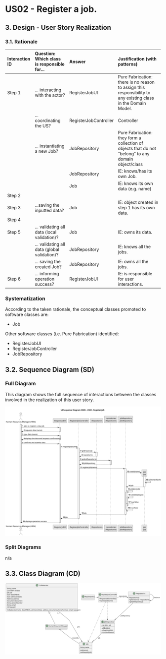 # US02 - Register a job.

## 3. Design - User Story Realization

### 3.1. Rationale

| Interaction ID | Question: Which class is responsible for...   | Answer                | Justification (with patterns)                                                                                 |
|:---------------|:----------------------------------------------|:----------------------|:--------------------------------------------------------------------------------------------------------------|
| Step 1  		     | 	... interacting with the actor?              | RegisterJobUI         | Pure Fabrication: there is no reason to assign this responsibility to any existing class in the Domain Model. |
| 			  		        | 	... coordinating the US?                     | RegisterJobController | Controller                                                                                                    |
| 			  		        | 	... instantiating a new Job?                 | JobRepository         | Pure Fabrication: they form a collection of objects that do not “belong” to any domain object/class           |
| 			  		        | 							                                       | JobRepository         | IE: knows/has its own Job.                                                                                    |
| 			  		        | 							                                       | Job                   | IE: knows its own data (e.g. name)                                                                            |
| Step 2	  		    | 							                                       |                       |                                                                                                               |
| Step 3  		     | 	...saving the inputted data?                 | Job                   | IE: object created in step 1 has its own data.                                                                |
| Step 4	  		    | 							                                       |                       |                                                                                                               |
| Step 5  		     | 	... validating all data (local validation)?  | Job                   | IE: owns its data.                                                                                            | 
| 			  		        | 	... validating all data (global validation)? | JobRepository         | IE: knows all the jobs.                                                                                       | 
| 			  		        | 	... saving the created Job?                  | JobRepository         | IE: owns all the jobs.                                                                                        | 
| Step 6  		     | 	... informing operation success?             | RegisterJobUI         | IE: is responsible for user interactions.                                                                     | 

### Systematization ##

According to the taken rationale, the conceptual classes promoted to software classes are:

* Job

Other software classes (i.e. Pure Fabrication) identified:

* RegisterJobUI
* RegisterJobController
* JobRepository

## 3.2. Sequence Diagram (SD)

### Full Diagram

This diagram shows the full sequence of interactions between the classes involved in the realization of this user story.

![Sequence Diagram - Full](svg/us02-sequence-diagram.svg)

### Split Diagrams

n/a

## 3.3. Class Diagram (CD)

![Class Diagram](svg/us02-class-diagram.svg)
